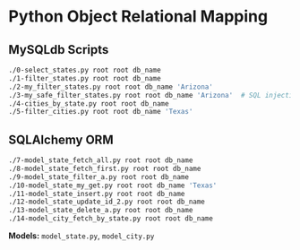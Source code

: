# Python Object Relational Mapping

## MySQLdb Scripts
```bash
./0-select_states.py root root db_name
./1-filter_states.py root root db_name
./2-my_filter_states.py root root db_name 'Arizona'
./3-my_safe_filter_states.py root root db_name 'Arizona'  # SQL injection safe
./4-cities_by_state.py root root db_name
./5-filter_cities.py root root db_name 'Texas'
```

## SQLAlchemy ORM
```bash
./7-model_state_fetch_all.py root root db_name
./8-model_state_fetch_first.py root root db_name
./9-model_state_filter_a.py root root db_name
./10-model_state_my_get.py root root db_name 'Texas'
./11-model_state_insert.py root root db_name
./12-model_state_update_id_2.py root root db_name
./13-model_state_delete_a.py root root db_name
./14-model_city_fetch_by_state.py root root db_name
```

**Models:** `model_state.py`, `model_city.py`